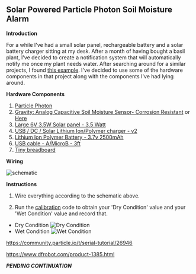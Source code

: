 Solar Powered Particle Photon Soil Moisture Alarm
---------------------------------------

**Introduction**

For a while I've had a small solar panel, rechargeable battery and a solar battery charger sitting at my desk. After a month of having bought a basil plant, I've decided to create a notification system that will automatically notify me once my plant needs water. After searching around for a similar projects, I found [this example](https://www.hackster.io/AlexWulff/annoying-soil-moisture-sensor-with-photon-and-ifttt-549222). I've decided to use some of the hardware components in that project along with the components I've had lying around.

**Hardware Components**

1. [Particle Photon](https://www.adafruit.com/product/2721)
2. [Gravity: Analog Capacitive Soil Moisture Sensor- Corrosion Resistant](http://a.co/cACKNFt) or [Here](https://www.dfrobot.com/product-1385.html)
3. [Large 6V 3.5W Solar panel - 3.5 Watt](https://www.adafruit.com/product/500)
4. [USB / DC / Solar Lithium Ion/Polymer charger - v2](https://www.adafruit.com/product/390)
5. [Lithium Ion Polymer Battery - 3.7v 2500mAh](https://www.adafruit.com/product/328)
6. [USB cable - A/MicroB - 3ft](https://www.adafruit.com/product/592)
7. [Tiny breadboard](https://www.adafruit.com/product/65)

**Wiring**

![schematic](https://github.com/machavezg9/RPi-Arduino-Projects/blob/master/Soil%20Moisture%20Sensor/images/schematic.png)

**Instructions**

1. Wire everything according to the schematic above.

2. Run the [calibration](Calibration/moistureSensorV1.ino) code to obtain your 'Dry Condition' value and your 'Wet Condition' value and record that.

- Dry Condition
![Dry Condition](https://github.com/machavezg9/RPi-Arduino-Projects/blob/master/Soil%20Moisture%20Sensor/images/dry.png)
- Wet Condition
![Wet Condition](https://github.com/machavezg9/RPi-Arduino-Projects/blob/master/Soil%20Moisture%20Sensor/images/wet.png)


https://community.particle.io/t/serial-tutorial/26946

https://www.dfrobot.com/product-1385.html

***PENDING CONTINUATION***
